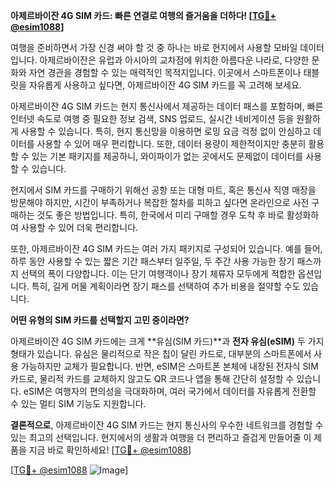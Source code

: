 **아제르바이잔 4G SIM 카드: 빠른 연결로 여행의 즐거움을 더하다! [[TG💪+ @esim1088](https://t.me/s/esim1088)]**

여행을 준비하면서 가장 신경 써야 할 것 중 하나는 바로 현지에서 사용할 모바일 데이터입니다. 아제르바이잔은 유럽과 아시아의 교차점에 위치한 아름다운 나라로, 다양한 문화와 자연 경관을 경험할 수 있는 매력적인 목적지입니다. 이곳에서 스마트폰이나 태블릿을 자유롭게 사용하고 싶다면, 아제르바이잔 4G SIM 카드를 꼭 고려해 보세요.

아제르바이잔 4G SIM 카드는 현지 통신사에서 제공하는 데이터 패스를 포함하며, 빠른 인터넷 속도로 여행 중 필요한 정보 검색, SNS 업로드, 실시간 네비게이션 등을 원활하게 사용할 수 있습니다. 특히, 현지 통신망을 이용하면 로밍 요금 걱정 없이 안심하고 데이터를 사용할 수 있어 매우 편리합니다. 또한, 데이터 용량이 제한적이지만 충분히 활용할 수 있는 기본 패키지를 제공하니, 와이파이가 없는 곳에서도 문제없이 데이터를 사용할 수 있습니다.

현지에서 SIM 카드를 구매하기 위해선 공항 또는 대형 마트, 혹은 통신사 직영 매장을 방문해야 하지만, 시간이 부족하거나 복잡한 절차를 피하고 싶다면 온라인으로 사전 구매하는 것도 좋은 방법입니다. 특히, 한국에서 미리 구매할 경우 도착 후 바로 활성화하여 사용할 수 있어 더욱 편리합니다.

또한, 아제르바이잔 4G SIM 카드는 여러 가지 패키지로 구성되어 있습니다. 예를 들어, 하루 동안 사용할 수 있는 짧은 기간 패스부터 일주일, 두 주간 사용 가능한 장기 패스까지 선택의 폭이 다양합니다. 이는 단기 여행객이나 장기 체류자 모두에게 적합한 옵션입니다. 특히, 길게 머물 계획이라면 장기 패스를 선택하여 추가 비용을 절약할 수도 있습니다.

**어떤 유형의 SIM 카드를 선택할지 고민 중이라면?**

아제르바이잔 4G SIM 카드에는 크게 **유심(SIM 카드)**과 **전자 유심(eSIM)** 두 가지 형태가 있습니다. 유심은 물리적으로 작은 칩이 달린 카드로, 대부분의 스마트폰에서 사용 가능하지만 교체가 필요합니다. 반면, eSIM은 스마트폰 본체에 내장된 전자식 SIM 카드로, 물리적 카드를 교체하지 않고도 QR 코드나 앱을 통해 간단히 설정할 수 있습니다. eSIM은 여행자의 편의성을 극대화하며, 여러 국가에서 데이터를 자유롭게 전환할 수 있는 멀티 SIM 기능도 지원합니다.

**결론적으로**, 아제르바이잔 4G SIM 카드는 현지 통신사의 우수한 네트워크를 경험할 수 있는 최고의 선택입니다. 현지에서의 생활과 여행을 더 편리하고 즐겁게 만들어줄 이 제품을 지금 바로 확인하세요! [[TG💪+ @esim1088](https://t.me/s/esim1088)]

[[TG💪+ @esim1088](https://t.me/s/esim1088) ![Image](https://i.postimg.cc/Y0z9fWf4/image.png)]
